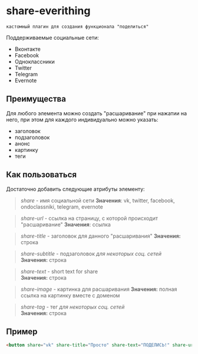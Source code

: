 # share-everithing
    кастомный плагин для создания функционала "поделиться"

Поддерживаемые социальные сети:

-  Вконтакте
-  Facebook
-  Одноклассники
-  Twitter
-  Telegram
-  Evernote

## Преимущества
Для любого элемента можно создать "расшаривание" при нажатии на него, при этом для каждого индивидуально можно указать:
- заголовок
- подзаголовок
- анонс
- картинку
- теги

## Как пользоваться
Достаточно добавить следующие атрибуты элементу:

> *share* - имя социальной сети
**Значения**: vk, twitter, facebook, ondoclassniki, telegram, evernote

> *share-url* - ссылка на страницу, с которой происходит "расшаривание"
**Значения**: ссылка

> *share-title* - заголовок для данного "расшаривания"
**Значения:** строка

> *share-subtitle* - подзаголовок  _для некоторых соц. сетей_  
**Значения:** строка

> *share-text* - short text for share  
**Значения:** строка

> *share-image* - картинка для расшаривания
**Значения:** полная ссылка на картинку вместе с доменом

> *share-tag* - тег _для некоторых соц. сетей_  
**Значения:** строка

## Пример

```Html
<button share="vk" share-title="Просто" share-text="ПОДЕЛИСЬ!" share-url="https://github.com/dslpp056193/share-everithing">Поделиться!</button>
```
